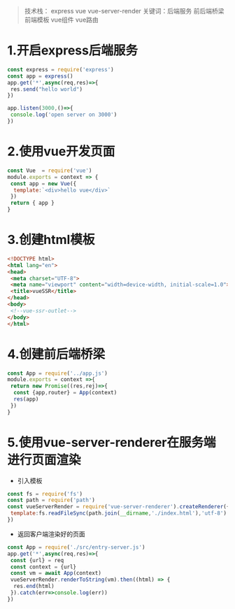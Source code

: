 > 技术栈： express vue vue-server-render
> 关键词：后端服务 前后端桥梁 前端模板 vue组件 vue路由
# 1.开启express后端服务
```js
const express = require('express')
const app = express()
app.get('*',async(req,res)=>{
 res.send("hello world")
})

app.listen(3000,()=>{
 console.log('open server on 3000')
})
```

# 2.使用vue开发页面
```js
const Vue  = require('vue')
module.exports = context => {
 const app = new Vue({
  template:`<div>hello vue</div>`
 })
 return { app }
}
```
# 3.创建html模板
```html
<!DOCTYPE html>
<html lang="en">
<head>
 <meta charset="UTF-8">
 <meta name="viewport" content="width=device-width, initial-scale=1.0">
 <title>vueSSR</title>
</head>
<body>
 <!--vue-ssr-outlet-->
</body>
</html>
```
# 4.创建前后端桥梁  
```js
const App = require('../app.js')
module.exports = context =>{
 return new Promise((res,rej)=>{
  const {app,router} = App(context)
  res(app)
 })
}
```
# 5.使用vue-server-renderer在服务端进行页面渲染
* 引入模板
```js
const fs = require('fs')
const path = require('path')
const vueServerRender = require('vue-server-renderer').createRenderer({
 template:fs.readFileSync(path.join(__dirname,'./index.html'),'utf-8')
})
```
* 返回客户端渲染好的页面
```js
const App = require('./src/entry-server.js')
app.get('*',async(req,res)=>{
 const {url} = req
 const context = {url}
 const vm = await App(context)
 vueServerRender.renderToString(vm).then((html) => {
  res.end(html)
 }).catch(err=>console.log(err))
})
```